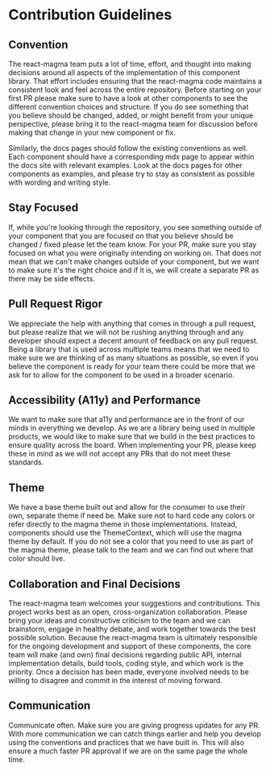 # Contribution Guidelines

## Convention
The react-magma team puts a lot of time, effort, and thought into making decisions around all aspects of the implementation of this component library. That effort includes ensuring that the react-magma code maintains a consistent look and feel across the entire repository. Before starting on your first PR please make sure to have a look at other components to see the different convention choices and structure. If you do see something that you believe should be changed, added, or might benefit from your unique perspective, please bring it to the react-magma team for discussion before making that change in your new component or fix.

Similarly, the docs pages should follow the existing conventions as well. Each component should have a corresponding mdx page to appear within the docs site with relevant examples. Look at the docs pages for other components as examples, and please try to stay as consistent as possible with wording and writing style.

## Stay Focused
If, while you're looking through the repository, you see something outside of your component that you are focused on that you believe should be changed / fixed please let the team know. For your PR, make sure you stay focused on what you were originally intending on working on. That does not mean that we can't make changes outside of your component, but we want to make sure it's the right choice and if it is, we will create a separate PR as there may be side effects.

## Pull Request Rigor
We appreciate the help with anything that comes in through a pull request, but please realize that we will not be rushing anything through and any developer should expect a decent amount of feedback on any pull request. Being a library that is used across multiple teams means that we need to make sure we are thinking of as many situations as possible, so even if you believe the component is ready for your team there could be more that we ask for to allow for the component to be used in a broader scenario.

## Accessibility (A11y) and Performance
We want to make sure that a11y and performance are in the front of our minds in everything we develop. As we are a library being used in multiple products, we would like to make sure that we build in the best practices to ensure quality across the board. When implementing your PR, please keep these in mind as we will not accept any PRs that do not meet these standards.

## Theme
We have a base theme built out and allow for the consumer to use their own, separate theme if need be. Make sure not to hard code any colors or refer directly to the magma theme in those implementations. Instead, components should use the ThemeContext, which will use the magma theme by default. If you do not see a color that you need to use as part of the magma theme, please talk to the team and we can find out where that color should live.

## Collaboration and Final Decisions
The react-magma team welcomes your suggestions and contributions. This project works best as an open, cross-organization collaboration. Please bring your ideas and constructive criticism to the team and we can brainstorm, engage in healthy debate, and work together towards the best possible solution. Because the react-magma team is ultimately responsible for the ongoing development and support of these components, the core team will make (and own) final decisions regarding public API, internal implementation details, build tools, coding style, and which work is the priority. Once a decision has been made, everyone involved needs to be willing to disagree and commit in the interest of moving forward.

## Communication
Communicate often. Make sure you are giving progress updates for any PR. With more communication we can catch things earlier and help you develop using the conventions and practices that we have built in. This will also ensure a much faster PR approval if we are on the same page the whole time.

